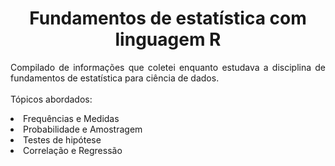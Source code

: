 <h1 align="center">Fundamentos de estatística com linguagem R</h1>
<p align="justify">Compilado de informações que coletei enquanto estudava a disciplina de fundamentos de estatística para ciência de dados. 
<br><br>
Tópicos abordados:
<li>Frequências e Medidas</li>
<li>Probabilidade e Amostragem</li>
<li>Testes de hipótese</li>
<li>Correlação e Regressão</li>
</p>
